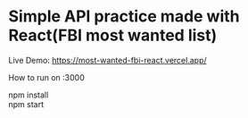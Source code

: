 <h1> Simple API practice made with React(FBI most wanted list) </h1>

Live Demo: <a href='https://most-wanted-fbi-react.vercel.app/'>https://most-wanted-fbi-react.vercel.app/</a>

How to run on :3000

npm install
<br>
npm start

